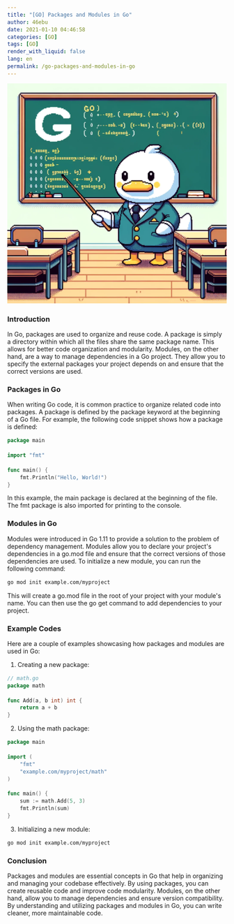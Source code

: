 ```yaml
---
title: "[GO] Packages and Modules in Go"
author: 46ebu
date: 2021-01-10 04:46:58 
categories: [GO]
tags: [GO]
render_with_liquid: false
lang: en
permalink: /go-packages-and-modules-in-go
---
```


![Intro](/assets/img/post/go.png)
### Introduction
In Go, packages are used to organize and reuse code. A package is simply a directory within which all the files share the same package name. This allows for better code organization and modularity. Modules, on the other hand, are a way to manage dependencies in a Go project. They allow you to specify the external packages your project depends on and ensure that the correct versions are used. 

### Packages in Go
When writing Go code, it is common practice to organize related code into packages. A package is defined by the package keyword at the beginning of a Go file. For example, the following code snippet shows how a package is defined:

```go
package main

import "fmt"

func main() {
    fmt.Println("Hello, World!")
}
```

In this example, the main package is declared at the beginning of the file. The fmt package is also imported for printing to the console. 

### Modules in Go
Modules were introduced in Go 1.11 to provide a solution to the problem of dependency management. Modules allow you to declare your project's dependencies in a go.mod file and ensure that the correct versions of those dependencies are used. To initialize a new module, you can run the following command:

```bash
go mod init example.com/myproject
```

This will create a go.mod file in the root of your project with your module's name. You can then use the go get command to add dependencies to your project.

### Example Codes
Here are a couple of examples showcasing how packages and modules are used in Go:

1. Creating a new package:
```go
// math.go
package math

func Add(a, b int) int {
    return a + b
}
```

2. Using the math package:
```go
package main

import (
    "fmt"
    "example.com/myproject/math"
)

func main() {
    sum := math.Add(5, 3)
    fmt.Println(sum)
}
```

3. Initializing a new module:
```bash
go mod init example.com/myproject
```

### Conclusion
Packages and modules are essential concepts in Go that help in organizing and managing your codebase effectively. By using packages, you can create reusable code and improve code modularity. Modules, on the other hand, allow you to manage dependencies and ensure version compatibility. By understanding and utilizing packages and modules in Go, you can write cleaner, more maintainable code.